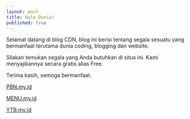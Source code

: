 ```yaml
---
layout: post
title: Halo Dunia!
published: true
---
```

Selamat datang di blog CDN, blog ini berisi tentang segala sesuatu yang bermanfaat terutama dunia coding, blogging dan website.

Silakan temukan segala yang Anda butuhkan di situs ini. Kami menyajikannya secara gratis alias Free.

Terima kasih, semoga bermanfaat. 


[PBN.my.id](https://www.pbn.my.id)

[MENU.my.id](https://www.menu.my.id)

[YTB.my.id](https://www.ytb.my.id)
